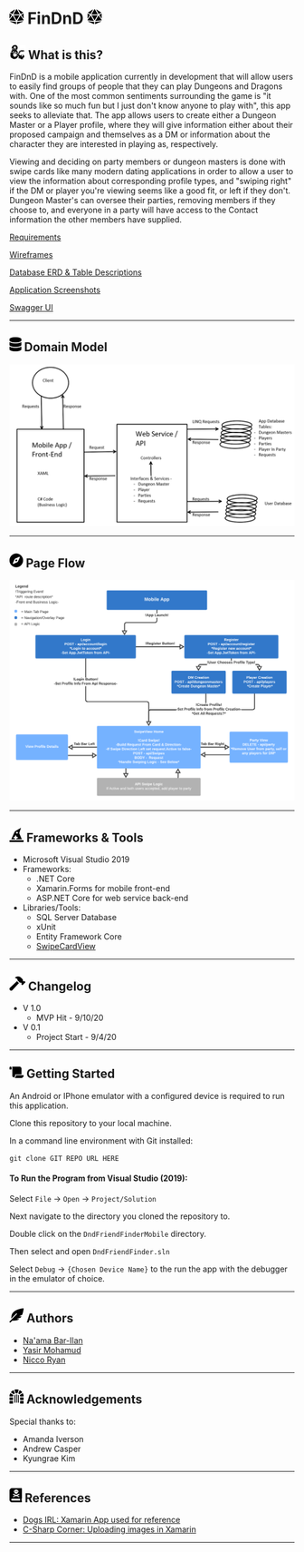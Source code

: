 # ![](assets/dice_icon30.png) FinDnD ![](assets/dice_icon30.png)
## ![](assets/dragon_icon_h25.png) What is this?

FinDnD is a mobile application currently in development that will allow users to easily find groups of people that they can play Dungeons and Dragons with. One of the most common sentiments surrounding the game is "it sounds like so much fun but I just don't know anyone to play with", this app seeks to alleviate that. The app allows users to create either a Dungeon Master or a Player profile, where they will give information either about their proposed campaign and themselves as a DM or information about the character they are interested in playing as, respectively. 

Viewing and deciding on party members or dungeon masters is done with swipe cards like many modern dating applications in order to allow a user to view the information about corresponding profile types, and "swiping right" if the DM or player you're viewing seems like a good fit, or left if they don't. Dungeon Master's can oversee their parties, removing members if they choose to, and everyone in a party will have access to the Contact information the other members have supplied.

[Requirements](app-info/requirements.md)

[Wireframes](app-info/wireframes.md)

[Database ERD & Table Descriptions](app-info/database-erd.md)

[Application Screenshots](app-info/screenshots.md)

[Swagger UI](http://espresso401api.azurewebsites.net/swagger/index.html)


---

## ![](assets/database_icon_h25.png) Domain Model

![Domain model image](assets/domain-model.png)

---

## ![](assets/compass_icon_h25.png) Page Flow
![Page flow image](assets/401FinalLogicFlowChart.png)

---

## ![](assets/hat_wizard_h25.png) Frameworks & Tools
- Microsoft Visual Studio 2019
- Frameworks:
  - .NET Core
  - Xamarin.Forms for mobile front-end
  - ASP.NET Core for web service back-end
- Libraries/Tools:
  - SQL Server Database
  - xUnit
  - Entity Framework Core
  - [SwipeCardView](https://github.com/markolazic88/SwipeCardView)

---

## ![](assets/hammer_icon_h25.png) Changelog
- V 1.0
  - MVP Hit - 9/10/20
- V 0.1
  - Project Start - 9/4/20

---
## ![](assets/scroll-solid-25.png) Getting Started
An Android or IPhone emulator with a configured device is required to run this application.

Clone this repository to your local machine.

In a command line environment with Git installed:

```
git clone GIT REPO URL HERE
```

#### To Run the Program from Visual Studio (2019):
Select ```File``` -> ```Open``` -> ```Project/Solution```

Next navigate to the directory you cloned the repository to.

Double click on the ```DndFriendFinderMobile``` directory.

Then select and open ```DndFriendFinder.sln```

Select ```Debug``` -> ```{Chosen Device Name}``` to the run the app with the debugger in the emulator of choice.

---

## ![](assets/feather_icon_h25.png) Authors
- [Na'ama Bar-Ilan](https://github.com/NaamaBarIlan) 
- [Yasir Mohamud](https://github.com/Yasir-Mohamud)
- [Nicco Ryan](https://github.com/Niccoryan0)

---

## ![](assets/dungeon-solid-25.png) Acknowledgements
Special thanks to:
- Amanda Iverson
- Andrew Casper
- Kyungrae Kim

---

## ![](assets/book-dead_icon_h25.png) References
- [Dogs IRL: Xamarin App used for reference](https://github.com/DogsIRLOrg) 
- [C-Sharp Corner: Uploading images in Xamarin](https://www.c-sharpcorner.com/article/xamarin-forms-upload-image-to-blob-storage/)

---